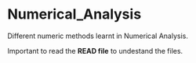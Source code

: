 # Numerical_Analysis
Different numeric methods learnt in Numerical Analysis.

Important to read the **READ file** to undestand the files.
